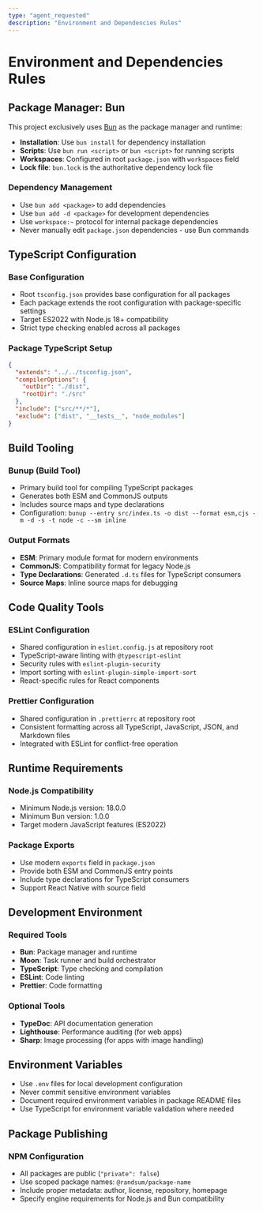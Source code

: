 ```yaml
---
type: "agent_requested"
description: "Environment and Dependencies Rules"
---
```


# Environment and Dependencies Rules

## Package Manager: Bun

This project exclusively uses [Bun](https://bun.sh) as the package manager and runtime:

- **Installation**: Use `bun install` for dependency installation
- **Scripts**: Use `bun run <script>` or `bun <script>` for running scripts
- **Workspaces**: Configured in root `package.json` with `workspaces` field
- **Lock file**: `bun.lock` is the authoritative dependency lock file

### Dependency Management

- Use `bun add <package>` to add dependencies
- Use `bun add -d <package>` for development dependencies
- Use `workspace:~` protocol for internal package dependencies
- Never manually edit `package.json` dependencies - use Bun commands

## TypeScript Configuration

### Base Configuration

- Root `tsconfig.json` provides base configuration for all packages
- Each package extends the root configuration with package-specific settings
- Target ES2022 with Node.js 18+ compatibility
- Strict type checking enabled across all packages

### Package TypeScript Setup

```json
{
  "extends": "../../tsconfig.json",
  "compilerOptions": {
    "outDir": "./dist",
    "rootDir": "./src"
  },
  "include": ["src/**/*"],
  "exclude": ["dist", "__tests__", "node_modules"]
}
```

## Build Tooling

### Bunup (Build Tool)

- Primary build tool for compiling TypeScript packages
- Generates both ESM and CommonJS outputs
- Includes source maps and type declarations
- Configuration: `bunup --entry src/index.ts -o dist --format esm,cjs -m -d -s -t node -c --sm inline`

### Output Formats

- **ESM**: Primary module format for modern environments
- **CommonJS**: Compatibility format for legacy Node.js
- **Type Declarations**: Generated `.d.ts` files for TypeScript consumers
- **Source Maps**: Inline source maps for debugging

## Code Quality Tools

### ESLint Configuration

- Shared configuration in `eslint.config.js` at repository root
- TypeScript-aware linting with `@typescript-eslint`
- Security rules with `eslint-plugin-security`
- Import sorting with `eslint-plugin-simple-import-sort`
- React-specific rules for React components

### Prettier Configuration

- Shared configuration in `.prettierrc` at repository root
- Consistent formatting across all TypeScript, JavaScript, JSON, and Markdown files
- Integrated with ESLint for conflict-free operation

## Runtime Requirements

### Node.js Compatibility

- Minimum Node.js version: 18.0.0
- Minimum Bun version: 1.0.0
- Target modern JavaScript features (ES2022)

### Package Exports

- Use modern `exports` field in `package.json`
- Provide both ESM and CommonJS entry points
- Include type declarations for TypeScript consumers
- Support React Native with source field

## Development Environment

### Required Tools

- **Bun**: Package manager and runtime
- **Moon**: Task runner and build orchestrator
- **TypeScript**: Type checking and compilation
- **ESLint**: Code linting
- **Prettier**: Code formatting

### Optional Tools

- **TypeDoc**: API documentation generation
- **Lighthouse**: Performance auditing (for web apps)
- **Sharp**: Image processing (for apps with image handling)

## Environment Variables

- Use `.env` files for local development configuration
- Never commit sensitive environment variables
- Document required environment variables in package README files
- Use TypeScript for environment variable validation where needed

## Package Publishing

### NPM Configuration

- All packages are public (`"private": false`)
- Use scoped package names: `@randsum/package-name`
- Include proper metadata: author, license, repository, homepage
- Specify engine requirements for Node.js and Bun compatibility
